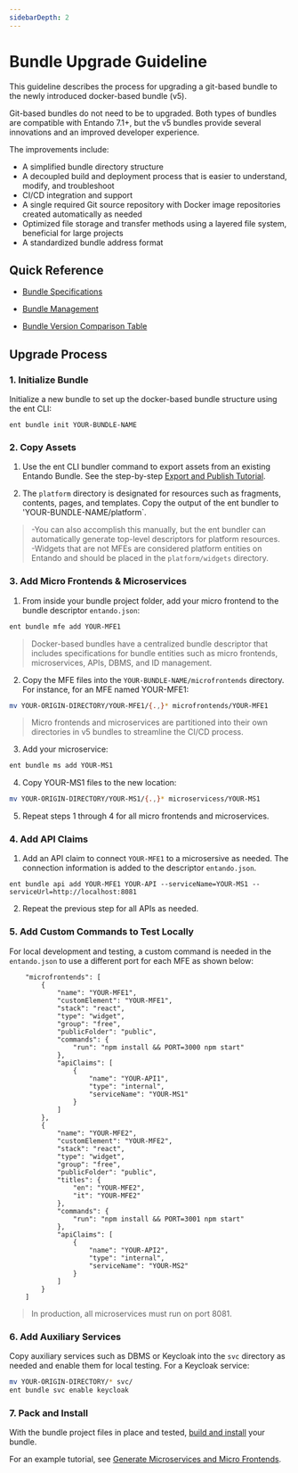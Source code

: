 ```yaml
---
sidebarDepth: 2
---
```


# Bundle Upgrade Guideline

This guideline describes the process for upgrading a git-based bundle to the newly introduced docker-based bundle (v5). 
 
Git-based bundles do not need to be to upgraded. Both types of bundles are compatible with Entando 7.1+, but the v5 bundles provide several innovations and an improved developer experience.

The improvements include:
* A simplified bundle directory structure
* A decoupled build and deployment process that is easier to understand, modify, and troubleshoot
* CI/CD integration and support 
* A single required Git source repository with Docker image repositories created automatically as needed
* Optimized file storage and transfer methods using a layered file system, beneficial for large projects
* A standardized bundle address format

## Quick Reference
* [Bundle Specifications](../curate/bundle-details.md)

* [Bundle Management](../getting-started/ent-bundle.md)

* [Bundle Version Comparison Table](./bundle-comparison.md)

## Upgrade Process

### 1. Initialize Bundle 

Initialize a new bundle to set up the docker-based bundle structure using the ent CLI:

``` 
ent bundle init YOUR-BUNDLE-NAME
```
### 2. Copy Assets
1. Use the ent CLI bundler command to export assets from an existing Entando Bundle. See the step-by-step [Export and Publish Tutorial](../../tutorials/create/pb/export-bundle-from-application.md). 

2. The `platform` directory is designated for resources such as fragments, contents, pages, and templates. Copy the output of the ent bundler to 'YOUR-BUNDLE-NAME/platform`. 
      
>-You can also accomplish this manually, but the ent bundler can automatically generate top-level descriptors for platform resources.  
-Widgets that are not MFEs are considered platform entities on Entando and should be placed in the `platform/widgets` directory.

### 3. Add Micro Frontends & Microservices
 
1. From inside your bundle project folder, add your micro frontend to the bundle descriptor `entando.json`:
``` sh
ent bundle mfe add YOUR-MFE1
```
>Docker-based bundles have a centralized bundle descriptor that includes specifications for bundle entities such as micro frontends, microservices, APIs, DBMS, and ID management. 

2. Copy the MFE files into the `YOUR-BUNDLE-NAME/microfrontends` directory. For instance, for an MFE named YOUR-MFE1: 

``` sh
mv YOUR-ORIGIN-DIRECTORY/YOUR-MFE1/{.,}* microfrontends/YOUR-MFE1
```
>Micro frontends and microservices are partitioned into their own directories in v5 bundles to streamline the CI/CD process.

3. Add your microservice:
``` sh
ent bundle ms add YOUR-MS1
```
4. Copy YOUR-MS1 files to the new location:
``` sh
mv YOUR-ORIGIN-DIRECTORY/YOUR-MS1/{.,}* microservicess/YOUR-MS1
```
5. Repeat steps 1 through 4 for all micro frontends and microservices.

### 4. Add API Claims
1. Add an API claim to connect `YOUR-MFE1` to a microsersive as needed. The connection information is added to the descriptor `entando.json`.
```shell
ent bundle api add YOUR-MFE1 YOUR-API --serviceName=YOUR-MS1 --serviceUrl=http://localhost:8081
```

2. Repeat the previous step for all APIs as needed.

### 5. Add Custom Commands to Test Locally

For local development and testing, a custom command is needed in the `entando.json` to use a different port for each MFE as shown below: 
``` 
    "microfrontends": [
        {
            "name": "YOUR-MFE1",
            "customElement": "YOUR-MFE1",
            "stack": "react",
            "type": "widget",
            "group": "free",
            "publicFolder": "public",
            "commands": {
                "run": "npm install && PORT=3000 npm start"
            },
            "apiClaims": [
                {
                    "name": "YOUR-API1",
                    "type": "internal",
                    "serviceName": "YOUR-MS1"
                }
            ]
        },
        {
            "name": "YOUR-MFE2",
            "customElement": "YOUR-MFE2",
            "stack": "react",
            "type": "widget",
            "group": "free",
            "publicFolder": "public",
            "titles": {
                "en": "YOUR-MFE2",
                "it": "YOUR-MFE2"
            },
            "commands": {
                "run": "npm install && PORT=3001 npm start"
            },
            "apiClaims": [
                {
                    "name": "YOUR-API2",
                    "type": "internal",
                    "serviceName": "YOUR-MS2"
                }
            ]
        }
    ]
```
>In production, all microservices must run on port 8081.

### 6. Add Auxiliary Services
Copy auxiliary services such as DBMS or Keycloak into the `svc` directory as needed and enable them for local testing. For a Keycloak service:
``` sh
mv YOUR-ORIGIN-DIRECTORY/* svc/
ent bundle svc enable keycloak
```
### 7. Pack and Install
With the bundle project files in place and tested, [build and install](../../tutorials/create/pb/publish-project-bundle.md) your bundle.
   <EntandoInstall71/>

For an example tutorial, see [Generate Microservices and Micro Frontends](https://developer.entando.com/next/tutorials/create/ms/generate-microservices-and-micro-frontends.html#configure-the-components).



